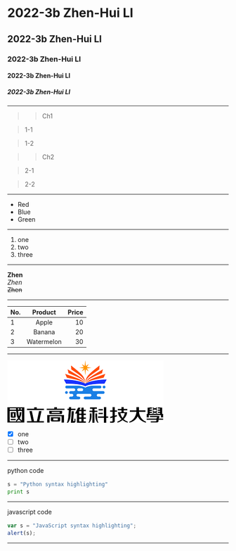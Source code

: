 # 2022-3b  Zhen-Hui LI  
## 2022-3b  Zhen-Hui LI  
### 2022-3b  Zhen-Hui LI  
#### 2022-3b  Zhen-Hui LI  
##### 2022-3b  Zhen-Hui LI  

---

>>Ch1

>1-1

>1-2

>>Ch2

>2-1

>2-2

---

* Red  
* Blue  
* Green  

---

1. one  
2. two  
3. three  

---

**Zhen**  
*Zhen*  
~~Zhen~~

---

| No. | Product | Price |
| :---| :-----: | ----: |
| 1   | Apple   | 10    |
| 2   | Banana  | 20    |
| 3   | Watermelon | 30 |

---

![nkust](nkust.png "高科大")

- [x] one
- [ ] two
- [ ] three

---

python code
```python
s = "Python syntax highlighting"
print s
```

---

javascript code
```js
var s = "JavaScript syntax highlighting";
alert(s);
```

---
